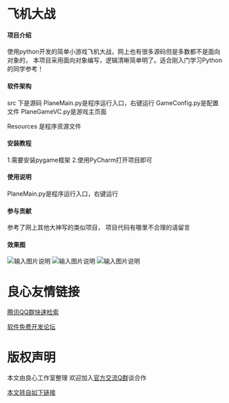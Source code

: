 # 飞机大战

#### 项目介绍
使用python开发的简单小游戏飞机大战，网上也有很多源码但是多数都不是面向对象的，
本项目采用面向对象编写，逻辑清晰简单明了。适合刚入门学习Python的同学参考！

#### 软件架构
src 下是源码
PlaneMain.py是程序运行入口，右键运行
GameConfig.py是配置文件
PlaneGameVC.py是游戏主页面

Resources 是程序资源文件

#### 安装教程
1.需要安装pygame框架
2.使用PyCharm打开项目即可

#### 使用说明
PlaneMain.py是程序运行入口，右键运行

#### 参与贡献
参考了网上其他大神写的类似项目，
项目代码有哪里不合理的请留言

#### 效果图
![输入图片说明](https://images.gitee.com/uploads/images/2018/0729/160318_a5a6a79c_976486.png "屏幕快照 2018-07-29 下午3.58.49.png")
![输入图片说明](https://images.gitee.com/uploads/images/2018/0729/160337_44544865_976486.png "屏幕快照 2018-07-29 下午3.57.54.png")
![输入图片说明](https://images.gitee.com/uploads/images/2018/0729/160349_ee33c45f_976486.png "屏幕快照 2018-07-29 下午3.58.07.png")



 # 良心友情链接

[腾讯QQ群快速检索](http://u.720life.cn/s/8cf73f7c)

[软件免费开发论坛](http://u.720life.cn/s/bbb01dc0)

# 版权声明 

本文由良心工作室整理 欢迎加入[官方交流Q群](https://u.720life.cn/s/f2316816)谈合作

[本文转自如下链接](http://u.720life.cn/g/2e71d0f0a5c601172267ba20d3a43c6e2dbe3d52f3b3e1e3cd20e0fa6da6a0d50aa9bb17d2d000806ac418d47ff6eb04aac0904b0f2e7dc1f7c341b2c7b59d02)